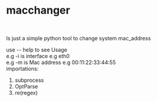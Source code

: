 # macchanger
<span style="color:white; backgroung-color:green:">Mac changer</span><p>
Is just a simple python tool to change system mac_address</p>

<div> use -- help to see Usage</div>
<div> e.g -i is interface e.g eth0</div>
<div> e.g -m is Mac address e.g 00:11:22:33:44:55</div>

<div> importations: 
<ol>
  <li>subprocess</li>
  <li> OptParse</li>
  <li> re(regex)</li>
  </ol>
  </div>
